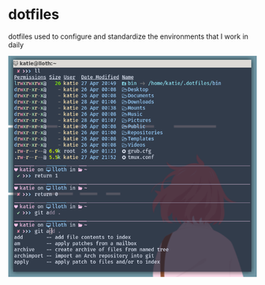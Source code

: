 # dotfiles

dotfiles used to configure and standardize the environments that I work in daily

<p align="center">
<img src="https://github.com/KittyKatt/dotfiles/blob/readme-assets/images/kitty-zsh-prompt-1.png?raw=true" />
</p>
